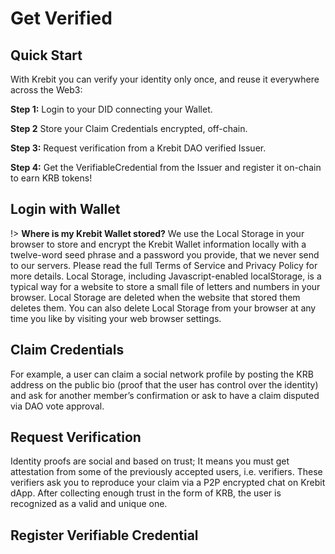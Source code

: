 # Get Verified

## Quick Start

With Krebit you can verify your identity only once, and reuse it everywhere across the Web3:

**Step 1:** Login to your DID connecting your Wallet.

**Step 2** Store your Claim Credentials encrypted, off-chain.

**Step 3:** Request verification from a Krebit DAO verified Issuer.

**Step 4:** Get the VerifiableCredential from the Issuer and register it on-chain to earn KRB tokens!

## Login with Wallet

!> **Where is my Krebit Wallet stored?** We use the Local Storage in your browser to store and encrypt the Krebit Wallet information locally with a twelve-word seed phrase and a password you provide, that we never send to our servers. Please read the full Terms of Service and Privacy Policy for more details. Local Storage, including Javascript-enabled localStorage, is a typical way for a website to store a small file of letters and numbers in your browser. Local Storage are deleted when the website that stored them deletes them. You can also delete Local Storage from your browser at any time you like by visiting your web browser settings.

## Claim Credentials

For example, a user can claim a social network profile by posting the KRB address on the public bio (proof that the user has control over the identity) and ask for another member’s confirmation or ask to have a claim disputed via DAO vote approval.

## Request Verification

Identity proofs are social and based on trust; It means you must get attestation from some of the previously accepted users, i.e. verifiers. These verifiers ask you to reproduce your claim via a P2P encrypted chat on Krebit dApp. After collecting enough trust in the form of KRB, the user is recognized as a valid and unique one.

## Register Verifiable Credential
